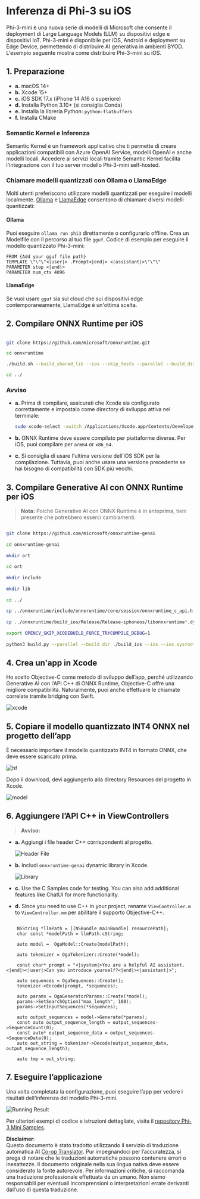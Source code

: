 <!--
CO_OP_TRANSLATOR_METADATA:
{
  "original_hash": "82af197df38d25346a98f1f0e84d1698",
  "translation_date": "2025-05-09T10:56:37+00:00",
  "source_file": "md/01.Introduction/03/iOS_Inference.md",
  "language_code": "it"
}
-->
# **Inferenza di Phi-3 su iOS**

Phi-3-mini è una nuova serie di modelli di Microsoft che consente il deployment di Large Language Models (LLM) su dispositivi edge e dispositivi IoT. Phi-3-mini è disponibile per iOS, Android e deployment su Edge Device, permettendo di distribuire AI generativa in ambienti BYOD. L'esempio seguente mostra come distribuire Phi-3-mini su iOS.

## **1. Preparazione**

- **a.** macOS 14+
- **b.** Xcode 15+
- **c.** iOS SDK 17.x (iPhone 14 A16 o superiore)
- **d.** Installa Python 3.10+ (si consiglia Conda)
- **e.** Installa la libreria Python: `python-flatbuffers`
- **f.** Installa CMake

### Semantic Kernel e Inferenza

Semantic Kernel è un framework applicativo che ti permette di creare applicazioni compatibili con Azure OpenAI Service, modelli OpenAI e anche modelli locali. Accedere ai servizi locali tramite Semantic Kernel facilita l'integrazione con il tuo server modello Phi-3-mini self-hosted.

### Chiamare modelli quantizzati con Ollama o LlamaEdge

Molti utenti preferiscono utilizzare modelli quantizzati per eseguire i modelli localmente. [Ollama](https://ollama.com) e [LlamaEdge](https://llamaedge.com) consentono di chiamare diversi modelli quantizzati:

#### **Ollama**

Puoi eseguire `ollama run phi3` direttamente o configurarlo offline. Crea un Modelfile con il percorso al tuo file `gguf`. Codice di esempio per eseguire il modello quantizzato Phi-3-mini:

```gguf
FROM {Add your gguf file path}
TEMPLATE \"\"\"<|user|> .Prompt<|end|> <|assistant|>\"\"\"
PARAMETER stop <|end|>
PARAMETER num_ctx 4096
```

#### **LlamaEdge**

Se vuoi usare `gguf` sia sul cloud che sui dispositivi edge contemporaneamente, LlamaEdge è un'ottima scelta.

## **2. Compilare ONNX Runtime per iOS**

```bash

git clone https://github.com/microsoft/onnxruntime.git

cd onnxruntime

./build.sh --build_shared_lib --ios --skip_tests --parallel --build_dir ./build_ios --ios --apple_sysroot iphoneos --osx_arch arm64 --apple_deploy_target 17.5 --cmake_generator Xcode --config Release

cd ../

```

### **Avviso**

- **a.** Prima di compilare, assicurati che Xcode sia configurato correttamente e impostalo come directory di sviluppo attiva nel terminale:

    ```bash
    sudo xcode-select -switch /Applications/Xcode.app/Contents/Developer
    ```

- **b.** ONNX Runtime deve essere compilato per piattaforme diverse. Per iOS, puoi compilare per `arm64` or `x86_64`.

- **c.** Si consiglia di usare l'ultima versione dell’iOS SDK per la compilazione. Tuttavia, puoi anche usare una versione precedente se hai bisogno di compatibilità con SDK più vecchi.

## **3. Compilare Generative AI con ONNX Runtime per iOS**

> **Nota:** Poiché Generative AI con ONNX Runtime è in anteprima, tieni presente che potrebbero esserci cambiamenti.

```bash

git clone https://github.com/microsoft/onnxruntime-genai
 
cd onnxruntime-genai
 
mkdir ort
 
cd ort
 
mkdir include
 
mkdir lib
 
cd ../
 
cp ../onnxruntime/include/onnxruntime/core/session/onnxruntime_c_api.h ort/include
 
cp ../onnxruntime/build_ios/Release/Release-iphoneos/libonnxruntime*.dylib* ort/lib
 
export OPENCV_SKIP_XCODEBUILD_FORCE_TRYCOMPILE_DEBUG=1
 
python3 build.py --parallel --build_dir ./build_ios --ios --ios_sysroot iphoneos --ios_arch arm64 --ios_deployment_target 17.5 --cmake_generator Xcode --cmake_extra_defines CMAKE_XCODE_ATTRIBUTE_CODE_SIGNING_ALLOWED=NO

```

## **4. Crea un'app in Xcode**

Ho scelto Objective-C come metodo di sviluppo dell’app, perché utilizzando Generative AI con l’API C++ di ONNX Runtime, Objective-C offre una migliore compatibilità. Naturalmente, puoi anche effettuare le chiamate correlate tramite bridging con Swift.

![xcode](../../../../../translated_images/xcode.6c67033ca85b703e80cc51ecaa681fbcb6ac63cc0c256705ac97bc9ca039c235.it.png)

## **5. Copiare il modello quantizzato INT4 ONNX nel progetto dell’app**

È necessario importare il modello quantizzato INT4 in formato ONNX, che deve essere scaricato prima.

![hf](../../../../../translated_images/hf.b99941885c6561bb3bcc0155d409e713db6d47b4252fb6991a08ffeefc0170ec.it.png)

Dopo il download, devi aggiungerlo alla directory Resources del progetto in Xcode.

![model](../../../../../translated_images/model.f0cb932ac2c7648211fbe5341ee1aa42b77cb7f956b6d9b084afb8fbf52927c7.it.png)

## **6. Aggiungere l’API C++ in ViewControllers**

> **Avviso:**

- **a.** Aggiungi i file header C++ corrispondenti al progetto.

  ![Header File](../../../../../translated_images/head.2504a93b0be166afde6729fb193ebd14c5acb00a0bb6de1939b8a175b1f630fb.it.png)

- **b.** Includi `onnxruntime-genai` dynamic library in Xcode.

  ![Library](../../../../../translated_images/lib.86e12a925eb07e4e71a1466fa4f3ad27097e08505d25d34e98c33005d69b6f23.it.png)

- **c.** Use the C Samples code for testing. You can also add additional features like ChatUI for more functionality.

- **d.** Since you need to use C++ in your project, rename `ViewController.m` to `ViewController.mm` per abilitare il supporto Objective-C++.

```objc

    NSString *llmPath = [[NSBundle mainBundle] resourcePath];
    char const *modelPath = llmPath.cString;

    auto model =  OgaModel::Create(modelPath);

    auto tokenizer = OgaTokenizer::Create(*model);

    const char* prompt = "<|system|>You are a helpful AI assistant.<|end|><|user|>Can you introduce yourself?<|end|><|assistant|>";

    auto sequences = OgaSequences::Create();
    tokenizer->Encode(prompt, *sequences);

    auto params = OgaGeneratorParams::Create(*model);
    params->SetSearchOption("max_length", 100);
    params->SetInputSequences(*sequences);

    auto output_sequences = model->Generate(*params);
    const auto output_sequence_length = output_sequences->SequenceCount(0);
    const auto* output_sequence_data = output_sequences->SequenceData(0);
    auto out_string = tokenizer->Decode(output_sequence_data, output_sequence_length);
    
    auto tmp = out_string;

```

## **7. Eseguire l’applicazione**

Una volta completata la configurazione, puoi eseguire l’app per vedere i risultati dell’inferenza del modello Phi-3-mini.

![Running Result](../../../../../translated_images/result.7ebd1fe614f809d776c46475275ec72e4ab898c4ec53ae62b29315c064ca6839.it.jpg)

Per ulteriori esempi di codice e istruzioni dettagliate, visita il [repository Phi-3 Mini Samples](https://github.com/Azure-Samples/Phi-3MiniSamples/tree/main/ios).

**Disclaimer**:  
Questo documento è stato tradotto utilizzando il servizio di traduzione automatica AI [Co-op Translator](https://github.com/Azure/co-op-translator). Pur impegnandoci per l’accuratezza, si prega di notare che le traduzioni automatiche possono contenere errori o inesattezze. Il documento originale nella sua lingua nativa deve essere considerato la fonte autorevole. Per informazioni critiche, si raccomanda una traduzione professionale effettuata da un umano. Non siamo responsabili per eventuali incomprensioni o interpretazioni errate derivanti dall’uso di questa traduzione.